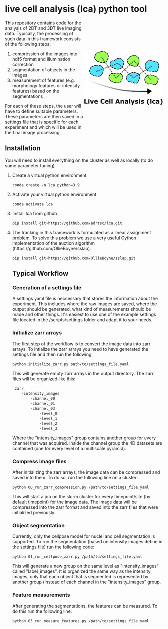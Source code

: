 # live cell analysis (lca) python tool

<img src="https://github.com/adrtsc/lca/blob/3D/logo/lca_logo.png?raw=true" width="250" title="lca" alt="lca" align="right" vspace = "100">

This repository contains code for the analysis of 2DT and 3DT live imaging data. Typically, the processing of such data in this framework consists of the following steps:

<ol>
  <li> compression of the images into hdf5 format and illumination correction  </li>
  <li> segmentation of objects in the images </li>
  <li> measurement of features (e.g. morphology features or intensity features) based on the segmentations </li>
</ol>

For each of these steps, the user will have to define suitable parameters. These parameters are then saved in a settings file that is specific for each experiment and which will be used in the final image processing.

## Installation

You will need to install everything on the cluster as well as locally (to do some parameter tuning).

<ol>
  <li> Create a virtual python environment </li>
  
    conda create -n lca python=3.9
  
  <li> Activate your virtual python environment </li>
  
    conda activate lca

  <li> Install lca from github </li>
  
    pip install git+https://github.com/adrtsc/lca.git

  <li> The tracking in this framework is formulated as a linear assignment problem. To solve this problem we use a very useful Cython implementation of the auction algorithm (https://github.com/OllieBoyne/sslap).
    
    pip install git+https://github.com/OllieBoyne/sslap.git
    
## Typical Workflow

### Generation of a settings file

A settings yaml file is neccessary that stores the information about the experiment. This includes where the raw images are saved, where the output should be generated, what kind of measurements should be made and other things. It's easiest to use one of the example settings file located in the /scripts/settings folder and adapt it to your needs.

### Initialize zarr arrays

The first step of the workflow is to convert the image data into zarr arrays. To intialize the zarr arrays you need to have generated the settings file and then run the following:

    python initialize_zarr.py path/to/settings_file.yaml
    
This will generate empty zarr arrays in the output directory. The zarr files will be organized like this:
 
     zarr
        -intensity_images
            -channel_00
            -channel_01
            -channel_03
                -level_0
                -level_1
                -level_2
                -level_3
          
Where the "intensity_images" group contains another group for every channel that was acquired. Inside the channel group the 4D datasets are contained (one for every level of a multiscale pyramid).
 
### Compress image files
 
After initializing the zarr arrays, the image data can be compressed and saved into them. To do so, run the following line on a cluster:
 
    python 00_run_zarr_compression.py /path/to/settings_file.yaml

This will start a job on the slurm cluster for every timepoint/site (by default timepoint) for the image data. The image data will be compressed into the zarr format and saved into the zarr files that were initialized previously.

### Object segmentation

Currently, only the cellpose model for nuclei and cell segmentation is supported. To run the segmentation (based on intensity images define in the settings file) run the following code:

    python 01_run_cellpose_zarr.py /path/to/settings_file.yaml
    
This will generate a new group on the same level as "intensity_images" called "label_images". It is organized the same way as the intensity images, only that each object that is segmented is represented by another group (instead of each channel in the "intensity_images" group.

### Feature measurements

After generating the segmentations, the features can be measured. To do this run the following line:

    python 03_run_measure_features.py /path/to/settings_file.yaml
